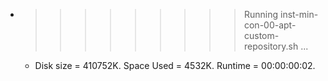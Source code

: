 * >>>>>>>>> Running inst-min-con-00-apt-custom-repository.sh ...
  * Disk size = 410752K. Space Used = 4532K. Runtime = 00:00:00:02.
